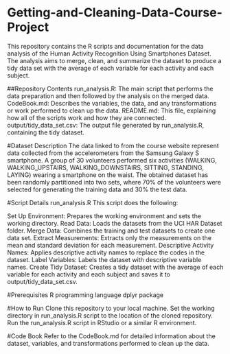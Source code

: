 # Getting-and-Cleaning-Data-Course-Project

This repository contains the R scripts and documentation for the data analysis of the Human Activity Recognition Using Smartphones Dataset. The analysis aims to merge, clean, and summarize the dataset to produce a tidy data set with the average of each variable for each activity and each subject.

##Repository Contents
run_analysis.R: The main script that performs the data preparation and then followed by the analysis on the merged data.
CodeBook.md: Describes the variables, the data, and any transformations or work performed to clean up the data.
README.md: This file, explaining how all of the scripts work and how they are connected.
output/tidy_data_set.csv: The output file generated by run_analysis.R, containing the tidy dataset.

#Dataset Description
The data linked to from the course website represent data collected from the accelerometers from the Samsung Galaxy S smartphone. A group of 30 volunteers performed six activities (WALKING, WALKING_UPSTAIRS, WALKING_DOWNSTAIRS, SITTING, STANDING, LAYING) wearing a smartphone on the waist. The obtained dataset has been randomly partitioned into two sets, where 70% of the volunteers were selected for generating the training data and 30% the test data.

#Script Details
run_analysis.R
This script does the following:

Set Up Environment: Prepares the working environment and sets the working directory.
Read Data: Loads the datasets from the UCI HAR Dataset folder.
Merge Data: Combines the training and test datasets to create one data set.
Extract Measurements: Extracts only the measurements on the mean and standard deviation for each measurement.
Descriptive Activity Names: Applies descriptive activity names to replace the codes in the dataset.
Label Variables: Labels the dataset with descriptive variable names.
Create Tidy Dataset: Creates a tidy dataset with the average of each variable for each activity and each subject and saves it to output/tidy_data_set.csv.

#Prerequisites
R programming language
dplyr package

#How to Run
Clone this repository to your local machine.
Set the working directory in run_analysis.R script to the location of the cloned repository.
Run the run_analysis.R script in RStudio or a similar R environment.

#Code Book
Refer to the CodeBook.md for detailed information about the dataset, variables, and transformations performed to clean up the data.
